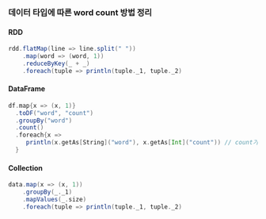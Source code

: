 ### 데이터 타입에 따른 word count 방법 정리

#### RDD
```scala
rdd.flatMap(line => line.split(" "))
    .map(word => (word, 1))
    .reduceByKey(_ + _)
    .foreach(tuple => println(tuple._1, tuple._2)
```

#### DataFrame
```scala
df.map{x => (x, 1)}
  .toDF("word", "count")
  .groupBy("word")
  .count()
  .foreach{x =>
     println(x.getAs[String]("word"), x.getAs[Int]("count")) // count가 long일수도 있음 확인하지 않음
  }
```

#### Collection
```scala
data.map(x => (x, 1))
    .groupBy(_._1)
    .mapValues(_.size)
    .foreach(tuple => println(tuple._1, tuple._2)
```

